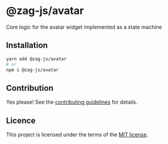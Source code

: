 # @zag-js/avatar

Core logic for the avatar widget implemented as a state machine

## Installation

```sh
yarn add @zag-js/avatar
# or
npm i @zag-js/avatar
```

## Contribution

Yes please! See the [contributing guidelines](https://github.com/chakra-ui/zag/blob/main/CONTRIBUTING.md) for details.

## Licence

This project is licensed under the terms of the [MIT license](https://github.com/chakra-ui/zag/blob/main/LICENSE).
